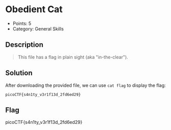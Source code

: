 # Obedient Cat

* Points: 5
* Category: General Skills

## Description

> This file has a flag in plain sight (aka "in-the-clear").

## Solution

After downloading the provided file, we can use `cat flag` to display the flag:

```
picoCTF{s4n1ty_v3r1f13d_2fd6ed29}
```

## Flag

picoCTF{s4n1ty_v3r1f13d_2fd6ed29}
